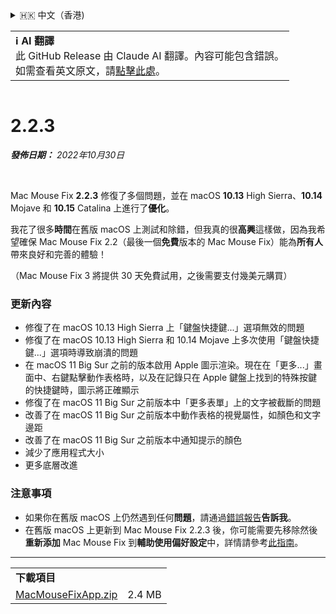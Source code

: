 <details>
<summary>🇭🇰 中文（香港)</summary>

[🇬🇧 English (GitHub)](https://github.com/noah-nuebling/mac-mouse-fix/releases/tag/2.2.3)\
[🇦🇩 Català](https://redirect.macmousefix.com/?target=mmf-release&tag=2.2.3&locale=ca)\
[🇩🇪 Deutsch](https://redirect.macmousefix.com/?target=mmf-release&tag=2.2.3&locale=de)\
[🇪🇸 Español](https://redirect.macmousefix.com/?target=mmf-release&tag=2.2.3&locale=es)\
[🇫🇷 Français](https://redirect.macmousefix.com/?target=mmf-release&tag=2.2.3&locale=fr)\
[🇮🇩 Indonesia](https://redirect.macmousefix.com/?target=mmf-release&tag=2.2.3&locale=id)\
[🇮🇹 Italiano](https://redirect.macmousefix.com/?target=mmf-release&tag=2.2.3&locale=it)\
[🇭🇺 Magyar](https://redirect.macmousefix.com/?target=mmf-release&tag=2.2.3&locale=hu)\
[🇳🇱 Nederlands](https://redirect.macmousefix.com/?target=mmf-release&tag=2.2.3&locale=nl)\
[🇵🇱 Polski](https://redirect.macmousefix.com/?target=mmf-release&tag=2.2.3&locale=pl)\
[🇧🇷 Português (Brasil)](https://redirect.macmousefix.com/?target=mmf-release&tag=2.2.3&locale=pt-BR)\
[🇵🇹 Português (Portugal)](https://redirect.macmousefix.com/?target=mmf-release&tag=2.2.3&locale=pt-PT)\
[🇷🇴 Română](https://redirect.macmousefix.com/?target=mmf-release&tag=2.2.3&locale=ro)\
[🇸🇪 Svenska](https://redirect.macmousefix.com/?target=mmf-release&tag=2.2.3&locale=sv)\
[🇻🇳 Tiếng Việt](https://redirect.macmousefix.com/?target=mmf-release&tag=2.2.3&locale=vi)\
[🇹🇷 Türkçe](https://redirect.macmousefix.com/?target=mmf-release&tag=2.2.3&locale=tr)\
[🇨🇿 Čeština](https://redirect.macmousefix.com/?target=mmf-release&tag=2.2.3&locale=cs)\
[🇬🇷 Ελληνικά](https://redirect.macmousefix.com/?target=mmf-release&tag=2.2.3&locale=el)\
[🇷🇺 Русский](https://redirect.macmousefix.com/?target=mmf-release&tag=2.2.3&locale=ru)\
[🇺🇦 Українська](https://redirect.macmousefix.com/?target=mmf-release&tag=2.2.3&locale=uk)\
[🇮🇱 עברית](https://redirect.macmousefix.com/?target=mmf-release&tag=2.2.3&locale=he)\
[🇸🇦 العربية](https://redirect.macmousefix.com/?target=mmf-release&tag=2.2.3&locale=ar)\
[🇮🇳 हिन्दी](https://redirect.macmousefix.com/?target=mmf-release&tag=2.2.3&locale=hi)\
[🇹🇭 ไทย](https://redirect.macmousefix.com/?target=mmf-release&tag=2.2.3&locale=th)\
[🇨🇳 中文 (简体)](https://redirect.macmousefix.com/?target=mmf-release&tag=2.2.3&locale=zh-Hans)\
[🇨🇳 中文 (繁體)](https://redirect.macmousefix.com/?target=mmf-release&tag=2.2.3&locale=zh-Hant)\
**🇭🇰 中文（香港)**\
[🇯🇵 日本語](https://redirect.macmousefix.com/?target=mmf-release&tag=2.2.3&locale=ja)\
[🇰🇷 한국어](https://redirect.macmousefix.com/?target=mmf-release&tag=2.2.3&locale=ko)\
[Help translate Mac Mouse Fix to different languages!](https://github.com/noah-nuebling/mac-mouse-fix/discussions/731)
</details>
<table align=><td>
<b>ℹ️ AI 翻譯</b><br>
此 GitHub Release 由 Claude AI 翻譯。內容可能包含錯誤。<br>
如需查看英文原文，請<a href="https://github.com/noah-nuebling/mac-mouse-fix/releases/tag/2.2.3">點擊此處</a>。
</td></table>

<table></table>

# 2.2.3
***發佈日期：** 2022年10月30日*

<br>

Mac Mouse Fix **2.2.3** 修復了多個問題，並在 macOS **10.13** High Sierra、**10.14** Mojave 和 **10.15** Catalina 上進行了**優化**。

我花了很多**時間**在舊版 macOS 上測試和除錯，但我真的很**高興**這樣做，因為我希望確保 Mac Mouse Fix 2.2（最後一個**免費**版本的 Mac Mouse Fix）能為**所有人**帶來良好和完善的體驗！

（Mac Mouse Fix 3 將提供 30 天免費試用，之後需要支付幾美元購買）

### 更新內容

- 修復了在 macOS 10.13 High Sierra 上「鍵盤快捷鍵...」選項無效的問題
- 修復了在 macOS 10.13 High Sierra 和 10.14 Mojave 上多次使用「鍵盤快捷鍵...」選項時導致崩潰的問題
- 在 macOS 11 Big Sur 之前的版本啟用 Apple 圖示渲染。現在在「更多...」畫面中、右鍵點擊動作表格時，以及在記錄只在 Apple 鍵盤上找到的特殊按鍵的快捷鍵時，圖示將正確顯示
- 修復了在 macOS 11 Big Sur 之前版本中「更多表單」上的文字被截斷的問題
- 改善了在 macOS 11 Big Sur 之前版本中動作表格的視覺屬性，如顏色和文字邊距
- 改善了在 macOS 11 Big Sur 之前版本中通知提示的顏色
- 減少了應用程式大小
- 更多底層改進

### 注意事項

- 如果你在舊版 macOS 上仍然遇到任何**問題**，請通過[錯誤報告](https://noah-nuebling.github.io/mac-mouse-fix-feedback-assistant/?type=bug-report)**告訴我**。
- 在舊版 macOS 上更新到 Mac Mouse Fix 2.2.3 後，你可能需要先移除然後**重新添加** Mac Mouse Fix 到**輔助使用偏好設定**中，詳情請參考[此指南](https://github.com/noah-nuebling/mac-mouse-fix/discussions/101)。

---

<table align="start">
<tr>
    <td colspan=2>
        <b>下載項目</b>
    </td>
</tr>
<tr>
    <td><a href="https://github.com/noah-nuebling/mac-mouse-fix/releases/download/2.2.3/MacMouseFixApp.zip">MacMouseFixApp.zip</a></td>
    <td>2.4 MB</td>
</tr>
</table>